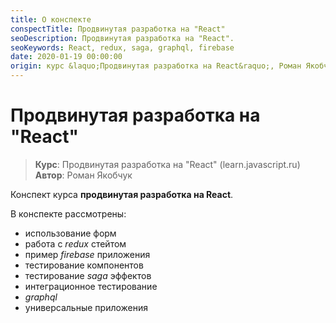```yaml
---
title: О конспекте
conspectTitle: Продвинутая разработка на "React"
seoDescription: Продвинутая разработка на "React".
seoKeywords: React, redux, saga, graphql, firebase
date: 2020-01-19 00:00:00
origin: курс &laquo;Продвинутая разработка на React&raquo;, Роман Якобчук
---
```

# Продвинутая разработка на "React"

> **Курс**: Продвинутая разработка на "React" (learn.javascript.ru)
> **Автор**: Роман Якобчук

Конспект курса **продвинутая разработка на React**. 

В конспекте рассмотрены:

+ использование форм
+ работа с *redux* стейтом
+ пример *firebase* приложения
+ тестирование компонентов
+ тестирование *saga* эффектов
+ интеграционное тестирование
+ *graphql*
+ универсальные приложения
